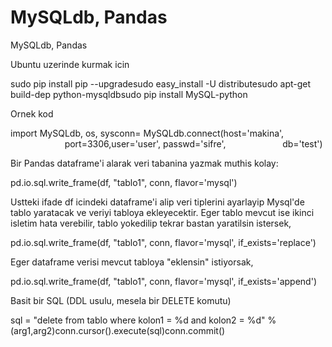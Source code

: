 # MySQLdb, Pandas


MySQLdb, Pandas




Ubuntu uzerinde kurmak icin 

sudo pip install pip --upgradesudo easy_install -U distributesudo apt-get build-dep python-mysqldbsudo pip install MySQL-python

Ornek kod 

import MySQLdb, os, sysconn= MySQLdb.connect(host='makina',                       port=3306,user='user', passwd='sifre',                       db='test')

Bir Pandas dataframe'i alarak veri tabanina yazmak muthis kolay:

pd.io.sql.write_frame(df, "tablo1", conn, flavor='mysql')

Ustteki ifade df icindeki dataframe'i alip veri tiplerini ayarlayip Mysql'de tablo yaratacak ve veriyi tabloya ekleyecektir. Eger tablo mevcut ise ikinci isletim hata verebilir, tablo yokedilip tekrar bastan yaratilsin istersek,

pd.io.sql.write_frame(df, "tablo1", conn, flavor='mysql', if_exists='replace')

Eger dataframe verisi mevcut tabloya "eklensin" istiyorsak,

pd.io.sql.write_frame(df, "tablo1", conn, flavor='mysql', if_exists='append')

Basit bir SQL (DDL usulu, mesela bir DELETE komutu)

sql = "delete from tablo where kolon1 = %d and kolon2 = %d" % (arg1,arg2)conn.cursor().execute(sql)conn.commit()






